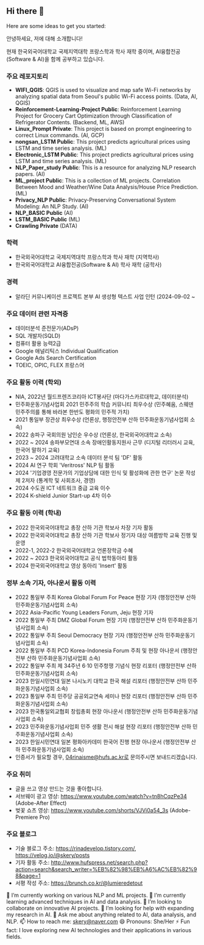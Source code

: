 
## Hi there 👋

Here are some ideas to get you started:

안녕하세요, 저에 대해 소개합니다!

현재 한국외국어대학교 국제지역대학 프랑스학과 학사 재학 중이며, AI융합전공(Software & AI)을 함께 공부하고 있습니다.

### 주요 레포지토리
- **WIFI_QGIS**: QGIS is used to visualize and map safe Wi-Fi networks by analyzing spatial data from Seoul's public Wi-Fi access points. (Data, AI, QGIS)
- **Reinforcement-Learning-Project Public**: Reinforcement Learning Project for Grocery Cart Optimization through Classification of Refrigerator Contents. (Backend, ML, AWS)
- **Linux_Prompt Private**: This project is based on prompt engineering to correct Linux commands. (AI, GCP)
- **nongsan_LSTM Public**: This project predicts agricultural prices using LSTM and time series analysis. (ML)
- **Electronic_LSTM Public**: This project predicts agricultural prices using LSTM and time series analysis. (ML)
- **NLP_Paper_study Public**: This is a resource for analyzing NLP research papers. (AI)
- **ML_project Public**: This is a collection of ML projects. Correlation Between Mood and Weather/Wine Data Analysis/House Price Prediction. (ML)
- **Privacy_NLP Public**: Privacy-Preserving Conversational System Modeling: An NLP Study. (AI)
- **NLP_BASIC Public** (AI)
- **LSTM_BASIC Public** (ML)
- **Crawling Private** (DATA)

### 학력
- 한국외국어대학교 국제지역대학 프랑스학과 학사 재학 (지역학사)
- 한국외국어대학교 AI융합전공(Software & AI) 학사 재학 (공학사)

### 경력
- 알라딘 커뮤니케이션 프로젝트 본부 AI 생성형 텍스트 사업 인턴 (2024-09-02 ~

### 주요 데이터 관련 자격증
- 데이터분석 준전문가(ADsP)
- SQL 개발자(SQLD)
- 컴퓨터 활용 능력2급
- Google 애널리틱스 Individual Qualification
- Google Ads Search Certification
- TOEIC, OPIC, FLEX 프랑스어
  
### 주요 활동 이력 (학외)
- NIA, 2022년 월드프렌즈코리아 ICT봉사단 (마다가스카르대학교, 데이터분석)
- 민주화운동기념사업회 2021 민주주의 학습 커뮤니티 최우수상 (민주혜움, 스웨덴 민주주의를 통해 바라본 한반도 평화의 민주적 가치)
- 2021 통일부 장관상 최우수상 (언론상, 행정안전부 산하 민주화운동기념사업회 소속)
- 2022 송파구 국회의원 남인순 우수상 (언론상, 한국외국어대학교 소속)
- 2022 ~ 2024 송파부모연대 소속 장애인활동지원사 근무 (디지털 리터러시 교육, 한국어 말하기 교육)
- 2023 ~ 2024 고려대학교 소속 데이터 분석 팀 'DF' 활동
- 2024 AI 연구 학회 'Veritross' NLP 팀 활동
- 2024 '기업경영 전문가의 기업상담에 대한 인식 및 활성화에 관한 연구' 논문 작성 제 2저자 (통계학 및 사회조사, 경영)
- 2024 수도권 ICT 네트워크 중급 교육 이수
- 2024 K-shield Junior Start-up 4차 이수
  
### 주요 활동 이력 (학내)
- 2022 한국외국어대학교 총장 산하 기관 학보사 차장 기자 활동 
- 2022 한국외국어대학교 총장 산하 기관 학보사 정기자 대상 여름방학 교육 진행 및 운영
- 2022-1, 2022-2 한국외국어대학교 언론장학금 수혜
- 2022 ~ 2023 한국외국어대학교 공식 법학동아리 활동 
- 2024 한국외국어대학교 영상 동아리 'Insert' 활동

  
### 정부 소속 기자, 아나운서 활동 이력 
- 2022 통일부 주최 Korea Global Forum For Peace 현장 기자 (행정안전부 산하 민주화운동기념사업회 소속)
- 2022 Asia-Pacific Young Leaders Forum, Jeju 현장 기자
- 2022 통일부 주최 DMZ Global Forum 현장 기자 (행정안전부 산하 민주화운동기념사업회 소속)
- 2022 통일부 주최 Seoul Democracy 현장 기자 (행정안전부 산하 민주화운동기념사업회 소속)
- 2022 통일부 주최 PCD Korea-Indonesia Forum 주최 및 현장 아나운서 (행정안전부 산하 민주화운동기념사업회 소속)
- 2022 통일부 주최 제 34주년 6‧10 민주항쟁 기념식 현장 리포터 (행정안전부 산하 민주화운동기념사업회 소속)
- 2023 한일시민연대 일본 나시노키 대학교 한국 해설 리포터 (행정안전부 산하 민주화운동기념사업회 소속)
- 2023 통일부 주최 민주당 공공외교연속 세미나 현장 리포터 (행정안전부 산하 민주화운동기념사업회 소속)
- 2023 한국통일외교협회 창립총회 현장 아나운서 (행정안전부 산하 민주화운동기념사업회 소속)
- 2023 민주화운동기념사업회 민주 생활 전시 해설 현장 리포터 (행정안전부 산하 민주화운동기념사업회 소속)
- 2023 한일시민연대 일본 평화아카데미 한국어 진행 현장 아나운서 (행정안전부 산하 민주화운동기념사업회 소속)
- 인증서가 필요할 경우, 04rinaisme@hufs.ac.kr로 문의주시면 보내드리겠습니다.


### 주요 취미
- 글을 쓰고 영상 만드는 것을 좋아합니다.
- 서브웨이 광고 영상: https://www.youtube.com/watch?v=tn8hCqzPe34 (Adobe-After Effect)
- 벚꽃 쇼츠 영상: https://www.youtube.com/shorts/VJVi0a54_3s (Adobe-Premiere Pro)

### 주요 블로그
- 기술 블로그 주소: https://rinadevelop.tistory.com/, https://velog.io/@skery/posts
- 기자 활동 주소: http://www.hufspress.net/search.php?action=search&search_writer=%EB%82%98%EB%A6%AC%EB%82%98&page=1
- 서평 작성 주소: https://brunch.co.kr/@lumieredetout

🔭 I’m currently working on various NLP and ML projects.
🌱 I’m currently learning advanced techniques in AI and data analysis.
👯 I’m looking to collaborate on innovative AI projects.
🤔 I’m looking for help with expanding my research in AI.
💬 Ask me about anything related to AI, data analysis, and NLP.
📫 How to reach me: skery@naver.com
😄 Pronouns: She/Her
⚡ Fun fact: I love exploring new AI technologies and their applications in various fields.


